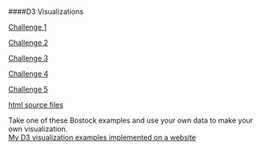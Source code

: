 ####D3 Visualizations

[Challenge 1](http://htmlpreview.github.com/?https://github.com/reshama/D3_dataviz/blob/master/d3_challenges/set10_d3_ch1_5circles.html)

[Challenge 2](http://htmlpreview.github.com/?https://github.com/reshama/D3_dataviz/blob/master/d3_challenges/set10_d3_ch2_5circles_diagonal.html)

[Challenge 3](http://htmlpreview.github.com/?https://github.com/reshama/D3_dataviz/blob/master/d3_challenges/set10_d3_ch3_5circles_random.html)

[Challenge 4](http://htmlpreview.github.com/?https://github.com/reshama/D3_dataviz/blob/master/d3_challenges/set10_d3_ch4_3circles_1rect.html)

[Challenge 5](http://htmlpreview.github.com/?https://github.com/reshama/D3_dataviz/blob/master/d3_challenges/set10_d3_ch5_triangle.html)

[html source files](https://github.com/reshama/D3_dataviz/tree/master/d3_challenges)

Take one of these Bostock examples and use your own data to make your own visualization.<br>
[My D3 visualization examples implemented on a website](http://reshama.nyc/analytics-portfolio/d3-graphics-2/)

